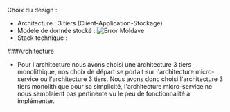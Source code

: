 Choix du design :

- Architecture : 3 tiers (Client-Application-Stockage).
- Modele de donnée stocké : 
![Error Moldave](https://raw.githubusercontent.com/MisterDelaunay/tp-architecture/SI-API-birthday/SI-API-birthday/projet/BDD.PNG)
- Stack technique : 

###Architecture
- Pour l'architecture nous avons choisi une architecture 3 tiers monolithique, nos choix de départ se portait sur l'architecture micro-service ou l'architecture 3 tiers.
Nous avons donc choisi l'architecture 3 tiers monolithique pour sa simplicité, l'architecture micro-service ne nous semblaient pas pertinente vu le peu de fonctionnalité à implémenter.
